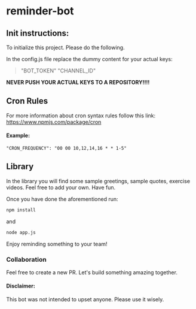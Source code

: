 # reminder-bot

## Init instructions:

To initialize this project. Please do the following.

In the config.js file replace the dummy content for your actual keys:

> "BOT_TOKEN"
> "CHANNEL_ID"

**NEVER PUSH YOUR ACTUAL KEYS TO A REPOSITORY!!!!**

## Cron Rules

For more information about cron syntax rules follow this link: https://www.npmjs.com/package/cron

#### Example:

```
"CRON_FREQUENCY": "00 00 10,12,14,16 * * 1-5"
```

## Library

In the library you will find some sample greetings, sample quotes, exercise videos. Feel free to add your own. Have fun.

Once you have done the aforementioned run:

```bash
npm install
```

and

```bash
node app.js
```

Enjoy reminding something to your team!

### Collaboration

Feel free to create a new PR. Let's build something amazing together.

#### Disclaimer:

This bot was not intended to upset anyone. Please use it wisely.